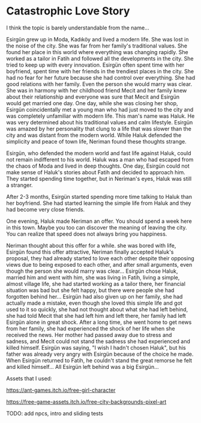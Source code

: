 # Catastrophic Love Story

I think the topic is barely understandable from the name...

Esirgün grew up in Moda, Kadıköy and lived a modern life. She was lost in the noise of the city. She was far from her family's traditional values. She found her place in this world where everything was changing rapidly. She worked as a tailor in Fatih and followed all the developments in the city. She tried to keep up with every innovation. Esirgün often spent time with her boyfriend, spent time with her friends in the trendiest places in the city. She had no fear for her future because she had control over everything. She had good relations with her family. Even the person she would marry was clear. She was in harmony with her childhood friend Mecit and her family knew about their relationship and everyone was sure that Mecit and Esirgün would get married one day. One day, while she was closing her shop, Esirgün coincidentally met a young man who had just moved to the city and was completely unfamiliar with modern life. This man's name was Haluk. He was very determined about his traditional values ​​and calm lifestyle. Esirgün was amazed by her personality that clung to a life that was slower than the city and was distant from the modern world. While Haluk defended the simplicity and peace of town life, Neriman found these thoughts strange.

Esirgün, who defended the modern world and fast life against Haluk, could not remain indifferent to his world. Haluk was a man who had escaped from the chaos of Moda and lived in deep thoughts. One day, Esirgün could not make sense of Haluk's stories about Fatih and decided to approach him. They started spending time together, but in Neriman's eyes, Haluk was still a stranger.

After 2-3 months, Esirgün started spending more time talking to Haluk than her boyfriend. She had started learning the simple life from Haluk and they had become very close friends.

One evening, Haluk made Neriman an offer. You should spend a week here in this town. Maybe you too can discover the meaning of leaving the city. You can realize that speed does not always bring you happiness.

Neriman thought about this offer for a while. she was bored with life, Esirgün found this offer attractive, Neriman finally accepted Haluk's proposal, they had already started to love each other despite their opposing views due to being exposed to each other, and after small arguments, even though the person she would marry was clear...
Esirgün chose Haluk, married him and went with him, she was living in Fatih, living a simple, almost village life, she had started working as a tailor there, her financial situation was bad but she felt happy, but there were people she had forgotten behind her...
Esirgün had also given up on her family, she had actually made a mistake, even though she loved this simple life and got used to it so quickly, she had not thought about what she had left behind, she had told Mecit that she had left him and left there, her family had left Esirgün alone in great shock.
After a long time, she went home to get news from her family, she had experienced the shock of her life when she received the news. Her mother had passed away due to stress and sadness, and Mecit could not stand the sadness she had experienced and killed himself. Esirgün was saying, "I wish I hadn't chosen Haluk", but his father was already very angry with Esirgün because of the choice he made. When Esirgün returned to Fatih, he couldn't stand the great remorse he felt and killed himself... All Esirgün left behind was a big Esirgün...

Assets that I used:

https://ant-games.itch.io/free-girl-character

https://free-game-assets.itch.io/free-city-backgrounds-pixel-art

TODO: add npcs, intro and sliding tests
